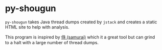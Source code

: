 # py-shougun

`py-shougun` takes Java thread dumps created by `jstack` and creates a static HTML site to help with analysis.

This program is inspired by [侍 (samurai)](https://github.com/yusuke/samurai/) which it a great tool but can grind to a halt with a large number of thread dumps.
